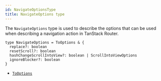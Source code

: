 ```yaml
---
id: NavigateOptionsType
title: NavigateOptions type
---
```


The `NavigateOptions` type is used to describe the options that can be used when describing a navigation action in TanStack Router.

```tsx
type NavigateOptions = ToOptions & {
  replace?: boolean
  resetScroll?: boolean
  hashChangeScrollIntoView?: boolean | ScrollIntoViewOptions
  ignoreBlocker?: boolean
}
```

- [`ToOptions`](./ToOptionsType.md)
